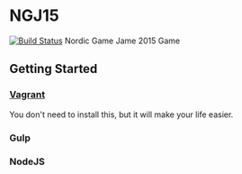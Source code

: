 # NGJ15
[![Build Status](https://travis-ci.org/Saturate/NGJ15.svg)](https://travis-ci.org/Saturate/NGJ15)
Nordic Game Jame 2015 Game

## Getting Started

### [Vagrant](https://www.vagrantup.com/)
You don't need to install this, but it will make your life easier.

### Gulp

### NodeJS
